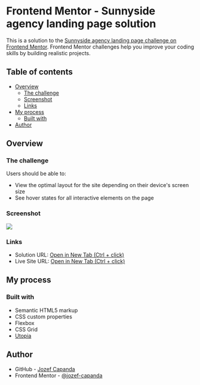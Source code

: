 # Frontend Mentor - Sunnyside agency landing page solution

This is a solution to the [Sunnyside agency landing page challenge on Frontend Mentor](https://www.frontendmentor.io/challenges/sunnyside-agency-landing-page-7yVs3B6ef). Frontend Mentor challenges help you improve your coding skills by building realistic projects.

## Table of contents

- [Overview](#overview)
  - [The challenge](#the-challenge)
  - [Screenshot](#screenshot)
  - [Links](#links)
- [My process](#my-process)
  - [Built with](#built-with)
- [Author](#author)

## Overview

### The challenge

Users should be able to:

- View the optimal layout for the site depending on their device's screen size
- See hover states for all interactive elements on the page

### Screenshot

![](./images/preview.png)

### Links

- Solution URL: [Open in New Tab (Ctrl + click)]()
- Live Site URL: [Open in New Tab (Ctrl + click)]()

## My process

### Built with

- Semantic HTML5 markup
- CSS custom properties
- Flexbox
- CSS Grid
- [Utopia](https://utopia.fyi/type/calculator/)

## Author

- GitHub - [Jozef Capanda](https://github.com/jozef-capanda)
- Frontend Mentor - [@jozef-capanda](https://www.frontendmentor.io/profile/jozef-capanda)
